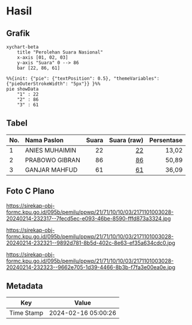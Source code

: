 # Hasil

## Grafik

```mermaid
xychart-beta
    title "Perolehan Suara Nasional"
    x-axis [01, 02, 03]
    y-axis "Suara" 0 --> 86
    bar [22, 86, 61]
```

```mermaid
%%{init: {"pie": {"textPosition": 0.5}, "themeVariables": {"pieOuterStrokeWidth": "5px"}} }%%
pie showData
    "1" : 22
    "2" : 86
    "3" : 61
```

## Tabel

| No. | Nama Paslon    | Suara | Suara (raw) | Persentase |
|:--- |:-------------- | -----:| -----------:| ----------:|
| 1   | ANIES MUHAIMIN | 22    | [22][p-1]   | 13,02      |
| 2   | PRABOWO GIBRAN | 86    | [86][p-2]   | 50,89      |
| 3   | GANJAR MAHFUD  | 61    | [61][p-3]   | 36,09      |


[p-1]: https://github.com/gigit-pemilu/pemilu-2024/blob/main/pilpres/hitung-suara/sub/21-kepulauan-riau/sub/71-kota-batam/sub/10-batam-kota/sub/1003-teluk-tering/sub/028-tps/sub/paslon-1.txt
[p-2]: https://github.com/gigit-pemilu/pemilu-2024/blob/main/pilpres/hitung-suara/sub/21-kepulauan-riau/sub/71-kota-batam/sub/10-batam-kota/sub/1003-teluk-tering/sub/028-tps/sub/paslon-2.txt
[p-3]: https://github.com/gigit-pemilu/pemilu-2024/blob/main/pilpres/hitung-suara/sub/21-kepulauan-riau/sub/71-kota-batam/sub/10-batam-kota/sub/1003-teluk-tering/sub/028-tps/sub/paslon-3.txt

## Foto C Plano

https://sirekap-obj-formc.kpu.go.id/095b/pemilu/ppwp/21/71/10/10/03/2171101003028-20240214-232317--7fecd5ec-e093-46be-8590-fffd873a3324.jpg

https://sirekap-obj-formc.kpu.go.id/095b/pemilu/ppwp/21/71/10/10/03/2171101003028-20240214-232321--9892d781-8b5d-402c-8e63-ef35a634cdc0.jpg

https://sirekap-obj-formc.kpu.go.id/095b/pemilu/ppwp/21/71/10/10/03/2171101003028-20240214-232323--9662e705-1d39-4466-8b3b-f7fa3e00ea0e.jpg


## Metadata

| Key        | Value               |
| ---------- | ------------------- |
| Time Stamp | 2024-02-16 05:00:26 |



